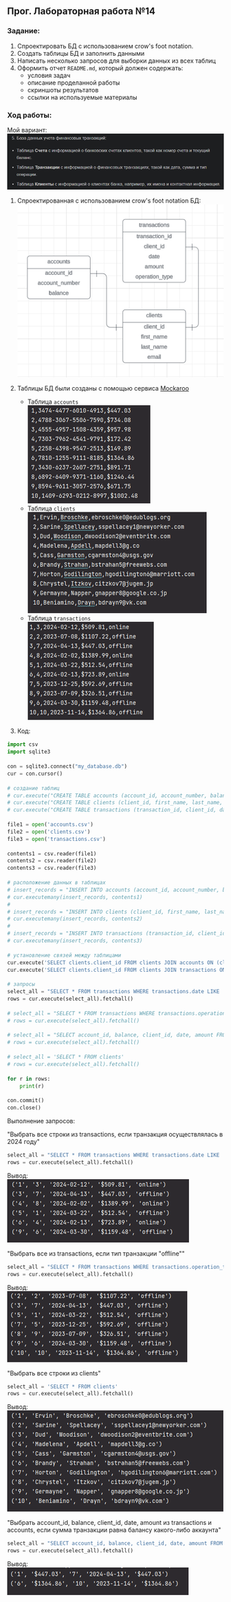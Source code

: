 ## Прог. Лабораторная работа №14
### Задание:
1. Спроектировать БД с использованием crow's foot notation.
2. Создать таблицы БД и заполнить данными
3. Написать несколько запросов для выборки данных из всех таблиц
4. Оформить отчет ```README.md```, который должен содержать:
    - условия задач
    - описание проделанной работы
    - скриншоты результатов
    - ссылки на используемые материалы

### Ход работы:
Мой вариант:
![img_3.png](img_3.png)

1. Спроектированная с использованием crow's foot notation БД:   
![img_4.png](img_4.png)

2. Таблицы БД были созданы с помощью сервиса [Mockaroo](https://www.mockaroo.com/)   
   - Таблица `accounts`    
    ![img.png](img.png)
   - Таблица `clients`    
    ![img_1.png](img_1.png)
   - Таблица `transactions`     
    ![img_2.png](img_2.png)

3. Код:

```Python
import csv
import sqlite3

con = sqlite3.connect("my_database.db")
cur = con.cursor()

# создание таблиц
# cur.execute("CREATE TABLE accounts (account_id, account_number, balance);")
# cur.execute("CREATE TABLE clients (client_id, first_name, last_name, email);")
# cur.execute("CREATE TABLE transactions (transaction_id, client_id, date, amount, operation_type);")

file1 = open('accounts.csv')
file2 = open('clients.csv')
file3 = open('transactions.csv')

contents1 = csv.reader(file1)
contents2 = csv.reader(file2)
contents3 = csv.reader(file3)

# расположение данных в таблицах
# insert_records = "INSERT INTO accounts (account_id, account_number, balance) VALUES(?, ?, ?)"
# cur.executemany(insert_records, contents1)
#
# insert_records = "INSERT INTO clients (client_id, first_name, last_name, email) VALUES(?, ?, ?, ?)"
# cur.executemany(insert_records, contents2)
#
# insert_records = "INSERT INTO transactions (transaction_id, client_id, date, amount, operation_type) VALUES(?, ?, ?, ?, ?)"
# cur.executemany(insert_records, contents3)

# установление связей между таблицами
cur.execute('SELECT clients.client_id FROM clients JOIN accounts ON (clients.client_id = accounts.account_id)')
cur.execute('SELECT clients.client_id FROM clients JOIN transactions ON (clients.client_id = transactions.client_id)')

# запросы
select_all = "SELECT * FROM transactions WHERE transactions.date LIKE '%2024%'"
rows = cur.execute(select_all).fetchall()

# select_all = "SELECT * FROM transactions WHERE transactions.operation_type = 'offline'"
# rows = cur.execute(select_all).fetchall()

# select_all = "SELECT account_id, balance, client_id, date, amount FROM transactions, accounts WHERE transactions.amount = accounts.balance"
# rows = cur.execute(select_all).fetchall()

# select_all = 'SELECT * FROM clients'
# rows = cur.execute(select_all).fetchall()

for r in rows:
    print(r)

con.commit()
con.close()
```
Выполнение запросов:

"Выбрать все строки из transactions, если транзакция осуществлялась в 2024 году"
```Python
select_all = "SELECT * FROM transactions WHERE transactions.date LIKE '%2024%'"
rows = cur.execute(select_all).fetchall()
```
Вывод:    
![img_5.png](img_5.png)

"Выбрать все из transactions, если тип транзакции "offline""
```Python
select_all = "SELECT * FROM transactions WHERE transactions.operation_type = 'offline'"
rows = cur.execute(select_all).fetchall()
```

Вывод:     
![img_6.png](img_6.png)

"Выбрать все строки из clients"
```Python
select_all = 'SELECT * FROM clients'
rows = cur.execute(select_all).fetchall()
```
Вывод:    
![img_7.png](img_7.png)

"Выбрать account_id, balance, client_id, date, amount из transactions и accounts, если сумма транзакции равна балансу какого-либо аккаунта"
```Python
select_all = "SELECT account_id, balance, client_id, date, amount FROM transactions, accounts WHERE transactions.amount = accounts.balance"
rows = cur.execute(select_all).fetchall()
```

Вывод:    
![img_8.png](img_8.png)